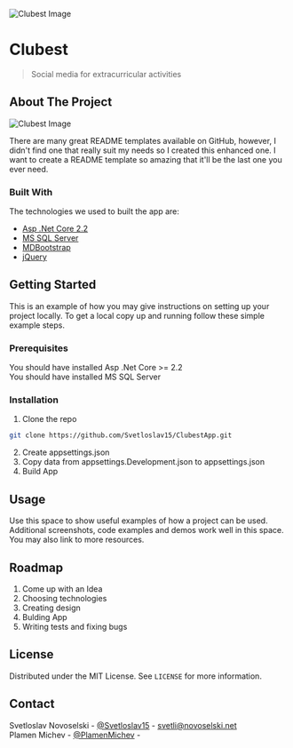  ![Clubest Image](https://i.imgur.com/XPIMRxc.png)
 # Clubest
 >  Social media for extracurricular activities

<!-- ABOUT THE PROJECT -->
## About The Project

![Clubest Image](https://i.imgur.com/Rvs2wNz.png)

There are many great README templates available on GitHub, however, I didn't find one that really suit my needs so I created this enhanced one. I want to create a README template so amazing that it'll be the last one you ever need.

### Built With
The technologies we used to built the app are:
* [Asp .Net Core 2.2](https://dotnet.microsoft.com/download/dotnet-core/2.2)
* [MS SQL Server](https://www.microsoft.com/en-us/sql-server/sql-server-2019)
* [MDBootstrap](https://mdbootstrap.com/docs)
* [jQuery](https://jquery.com)



<!-- GETTING STARTED -->
## Getting Started

This is an example of how you may give instructions on setting up your project locally.
To get a local copy up and running follow these simple example steps.

### Prerequisites

You should have installed Asp .Net Core >= 2.2 <br/>
You should have installed MS SQL Server

### Installation

1. Clone the repo
```sh
git clone https://github.com/Svetloslav15/ClubestApp.git
```
2. Create appsettings.json
3. Copy data from appsettings.Development.json to appsettings.json
4. Build App

<!-- USAGE EXAMPLES -->
## Usage

Use this space to show useful examples of how a project can be used. Additional screenshots, code examples and demos work well in this space. You may also link to more resources.


<!-- ROADMAP -->
## Roadmap

1. Come up with an Idea
2. Choosing technologies
3. Creating design
4. Bulding App
5. Writing tests and fixing bugs

<!-- LICENSE -->
## License

Distributed under the MIT License. See `LICENSE` for more information.



<!-- CONTACT -->
## Contact

Svetloslav Novoselski - [@Svetloslav15](https://github.com/Svetloslav15) - svetli@novoselski.net <br/>
Plamen Michev - [@PlamenMichev](https://github.com/PlamenMichev) -

